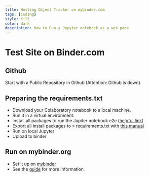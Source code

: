 ```yaml
---
title: Hosting Object Tracker on mybinder.com
tags: [Coding]
style: fill
color: dark
description: How to Run a Jupyter notebook as a web page.
---
```


# Test Site on Binder.com

## Github

Start with a Public Repository in Github (Attention: Github is down).

## Preparing the requirements.txt

- Download your Colaboratory notebook to a local machine.
- Run it in a virtual environment.
- Install all packages to run the Jupiter notebook e2e ([helpful link](https://mybinder.readthedocs.io/en/latest/config_files.html#config-files))
- Export all install packages to > requirements.txt with [this manual](https://medium.com/python-pandemonium/better-python-dependency-and-package-management-b5d8ea29dff1)
- Run on local Jupyter
- Upload to binder

## Run on mybinder.org

- Set it up on [mybinder](https://mybinder.org/)
- See the [guide](https://mybinder.readthedocs.io/en/latest/introduction.html) for more information.
